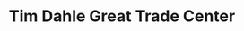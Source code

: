 ---
title: "Tim Dahle Great Trade Center"
url: /murray/tim-dahle-great-trade-center/
shop: Autohaus
---
